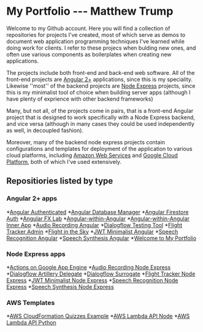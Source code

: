 # My Portfolio --- Matthew Trump

Welcome to my Github account. Here you will find a collection of repositories for projects I've created, most of which serve as demos to document web application programming techniques I've learned while doing work for clients. I refer to these projecs when bulding new ones, and often use various components as boilerplates when creating new applications.

The projects include both front-end and back-end web software. All of the front-end projects are [Angular 2+](https://angular.io/) applications, since this is my speciality. Likewise ''most'' of the backend projects are [Node Express](https://expressjs.com/) projects, since this is my minimalist tool of choice when building server apps (although I have plenty of exprience with other backend frameworks)

Many, but not all, of the projects come in pairs, that is a front-end Angular project that is designed to work specifically with a Node Express backend, and vice versa (although in many cases they could be used independently as well, in decoupled fashion).

Moreover, many of the backend node express projects contain configurations and templates for deployment of the application to various cloud platforms, including [Amazon Web Services](https://aws.amazon.com/) and [Google Cloud Platform](https://cloud.google.com), both of which I've used extensively.


## Repositiories listed by type

### Angular 2+ apps

*[Angular Authenticated](https://github.com/matthew-trump/angular-authenticated)
*[Angular Database Manager](https://github.com/matthew-trump/angular-database-manager)
*[Angular Firestore Auth](https://github.com/matthew-trump/angular-firestore-auth)
*[Angular FX Lab](https://github.com/matthew-trump/angular-fx-lab)
*[Angular-within-Angular](https://github.com/matthew-trump/angular-within-angular)
*[Angular-within-Angular Inner App](https://github.com/matthew-trump/angular-within-angular-inner-app)
*[Audio Recording Angular](https://github.com/matthew-trump/audio-recording-angular)
*[Dialogflow Testing Tool](https://github.com/matthew-trump/dialogflow-testing-tool)
*[Flight Tracker Admin](https://github.com/matthew-trump/flight-tracker-admin)
*[Flight in the Sky](https://github.com/matthew-trump/flight-in-the-sky)
*[JWT Minimalist Angular](https://github.com/matthew-trump/jwt-minimalist-angular)
*[Speech Recognition Angular](https://github.com/matthew-trump/speech-recognition-angular)
*[Speech Synthesis Angular](https://github.com/matthew-trump/speech-synthesis-angular)
*[Welcome to My Portfolio](https://github.com/matthew-trump/welcome-to-my-portfolio)

### Node Express apps

*[Actions on Google App Engine](https://github.com/matthew-trump/actions-on-google-app-engine)
*[Audio Recording Node Express](https://github.com/matthew-trump/audio-recording-node-express)
*[Dialogflow Artillery Delegate](https://github.com/matthew-trump/dialogflow-artillery-delegate)
*[Dialogflow Surrogate](https://github.com/matthew-trump/dialogflow-surrogate)
*[Flight Tracker Node Express](https://github.com/matthew-trump/flight-tracker-node-express)
*[JWT Minimalist Node Express](https://github.com/matthew-trump/jwt-minimalist-node-express)
*[Speech Recognition Node Express](https://github.com/matthew-trump/speech-recognition-node-express)
*[Speech Synthesis Node Express](https://github.com/matthew-trump/speech-synthesis-node-express)

### AWS Templates
*[AWS CloudFormation Quizzes Example](https://github.com/matthew-trump/aws-cloudformation-quizzes-example)
*[AWS Lambda API Node](https://github.com/matthew-trump/aws-lambda-api-node)
*[AWS Lambda API Python](https://github.com/matthew-trump/aws-lambda-api-python)